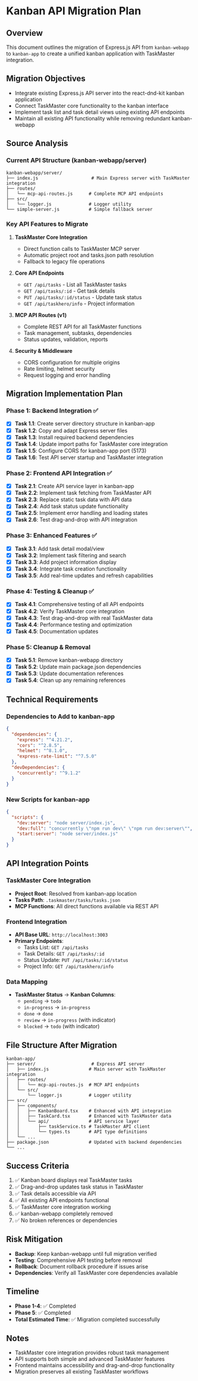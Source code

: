 # Kanban API Migration Plan

## Overview
This document outlines the migration of Express.js API from `kanban-webapp` to `kanban-app` to create a unified kanban application with TaskMaster integration.

## Migration Objectives
- Integrate existing Express.js API server into the react-dnd-kit kanban application
- Connect TaskMaster core functionality to the kanban interface
- Implement task list and task detail views using existing API endpoints
- Maintain all existing API functionality while removing redundant kanban-webapp

## Source Analysis

### Current API Structure (kanban-webapp/server)
```
kanban-webapp/server/
├── index.js                    # Main Express server with TaskMaster integration
├── routes/
│   └── mcp-api-routes.js      # Complete MCP API endpoints
├── src/
│   └── logger.js              # Logger utility
└── simple-server.js           # Simple fallback server
```

### Key API Features to Migrate
1. **TaskMaster Core Integration**
   - Direct function calls to TaskMaster MCP server
   - Automatic project root and tasks.json path resolution
   - Fallback to legacy file operations

2. **Core API Endpoints**
   - `GET /api/tasks` - List all TaskMaster tasks
   - `GET /api/tasks/:id` - Get task details
   - `PUT /api/tasks/:id/status` - Update task status
   - `GET /api/taskhero/info` - Project information

3. **MCP API Routes (v1)**
   - Complete REST API for all TaskMaster functions
   - Task management, subtasks, dependencies
   - Status updates, validation, reports

4. **Security & Middleware**
   - CORS configuration for multiple origins
   - Rate limiting, helmet security
   - Request logging and error handling

## Migration Implementation Plan

### Phase 1: Backend Integration ✅
- [x] **Task 1.1**: Create server directory structure in kanban-app
- [x] **Task 1.2**: Copy and adapt Express server files
- [x] **Task 1.3**: Install required backend dependencies
- [x] **Task 1.4**: Update import paths for TaskMaster core integration
- [x] **Task 1.5**: Configure CORS for kanban-app port (5173)
- [x] **Task 1.6**: Test API server startup and TaskMaster integration

### Phase 2: Frontend API Integration ✅
- [x] **Task 2.1**: Create API service layer in kanban-app
- [x] **Task 2.2**: Implement task fetching from TaskMaster API
- [x] **Task 2.3**: Replace static task data with API data
- [x] **Task 2.4**: Add task status update functionality
- [x] **Task 2.5**: Implement error handling and loading states
- [x] **Task 2.6**: Test drag-and-drop with API integration

### Phase 3: Enhanced Features ✅
- [x] **Task 3.1**: Add task detail modal/view
- [x] **Task 3.2**: Implement task filtering and search
- [x] **Task 3.3**: Add project information display
- [x] **Task 3.4**: Integrate task creation functionality
- [x] **Task 3.5**: Add real-time updates and refresh capabilities

### Phase 4: Testing & Cleanup ✅
- [x] **Task 4.1**: Comprehensive testing of all API endpoints
- [x] **Task 4.2**: Verify TaskMaster core integration
- [x] **Task 4.3**: Test drag-and-drop with real TaskMaster data
- [x] **Task 4.4**: Performance testing and optimization
- [x] **Task 4.5**: Documentation updates

### Phase 5: Cleanup & Removal
- [x] **Task 5.1**: Remove kanban-webapp directory
- [x] **Task 5.2**: Update main package.json dependencies
- [x] **Task 5.3**: Update documentation references
- [x] **Task 5.4**: Clean up any remaining references

## Technical Requirements

### Dependencies to Add to kanban-app
```json
{
  "dependencies": {
    "express": "^4.21.2",
    "cors": "^2.8.5",
    "helmet": "^8.1.0",
    "express-rate-limit": "^7.5.0"
  },
  "devDependencies": {
    "concurrently": "^9.1.2"
  }
}
```

### New Scripts for kanban-app
```json
{
  "scripts": {
    "dev:server": "node server/index.js",
    "dev:full": "concurrently \"npm run dev\" \"npm run dev:server\"",
    "start:server": "node server/index.js"
  }
}
```

## API Integration Points

### TaskMaster Core Integration
- **Project Root**: Resolved from kanban-app location
- **Tasks Path**: `.taskmaster/tasks/tasks.json`
- **MCP Functions**: All direct functions available via REST API

### Frontend Integration
- **API Base URL**: `http://localhost:3003`
- **Primary Endpoints**:
  - Tasks List: `GET /api/tasks`
  - Task Details: `GET /api/tasks/:id`
  - Status Update: `PUT /api/tasks/:id/status`
  - Project Info: `GET /api/taskhero/info`

### Data Mapping
- **TaskMaster Status** → **Kanban Columns**:
  - `pending` → `todo`
  - `in-progress` → `in-progress`
  - `done` → `done`
  - `review` → `in-progress` (with indicator)
  - `blocked` → `todo` (with indicator)

## File Structure After Migration

```
kanban-app/
├── server/                     # Express API server
│   ├── index.js               # Main server with TaskMaster integration
│   ├── routes/
│   │   └── mcp-api-routes.js  # MCP API endpoints
│   └── src/
│       └── logger.js          # Logger utility
├── src/
│   ├── components/
│   │   ├── KanbanBoard.tsx    # Enhanced with API integration
│   │   ├── TaskCard.tsx       # Enhanced with TaskMaster data
│   │   └── api/               # API service layer
│   │       ├── taskService.ts # TaskMaster API client
│   │       └── types.ts       # API type definitions
│   └── ...
├── package.json               # Updated with backend dependencies
└── ...
```

## Success Criteria
1. ✅ Kanban board displays real TaskMaster tasks
2. ✅ Drag-and-drop updates task status in TaskMaster
3. ✅ Task details accessible via API
4. ✅ All existing API endpoints functional
5. ✅ TaskMaster core integration working
6. ✅ kanban-webapp completely removed
7. ✅ No broken references or dependencies

## Risk Mitigation
- **Backup**: Keep kanban-webapp until full migration verified
- **Testing**: Comprehensive API testing before removal
- **Rollback**: Document rollback procedure if issues arise
- **Dependencies**: Verify all TaskMaster core dependencies available

## Timeline
- **Phase 1-4**: ✅ Completed
- **Phase 5**: ✅ Completed
- **Total Estimated Time**: ✅ Migration completed successfully

## Notes
- TaskMaster core integration provides robust task management
- API supports both simple and advanced TaskMaster features
- Frontend maintains accessibility and drag-and-drop functionality
- Migration preserves all existing TaskMaster workflows
